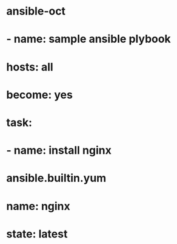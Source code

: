 # ansible-oct
# - name: sample ansible plybook
#   hosts: all
#   become: yes
#   task:
#     - name: install nginx
#       ansible.builtin.yum
#       name: nginx
#       state: latest

